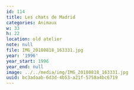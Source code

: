 ```yaml
---
id: 114
title: Les chats de Madrid
categories: Animaux
w: 33
h: 22
location: old atelier
note: null
file: IMG_20180818_163331.jpg
year: '1996'
year_start: 1996
year_end: null
image: ../../media/img/IMG_20180818_163331.jpg
uuid: bc3adaab-6d3d-4b53-a21f-5758a4bc6719
---
```


